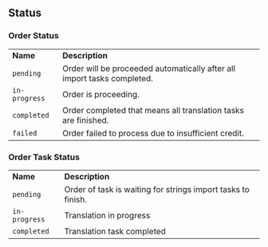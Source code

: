 ## Status


### Order Status

<table>
    <tr>
        <td><strong>Name</strong></td>
        <td><strong>Description</strong></td>
    </tr>
    <tr>
        <td><code>pending</code></td>
        <td>Order will be proceeded automatically after all import tasks completed.</td>
    </tr>
    <tr>
        <td><code>in-progress</code></td>
        <td>Order is proceeding.</td>
    </tr>
    <tr>
        <td><code>completed</code></td>
        <td>Order completed that means all translation tasks are finished.</td>
    </tr>
    <tr>
        <td><code>failed</code></td>
        <td>Order failed to process due to insufficient credit.</td>
    </tr>
</table>


### Order Task Status

<table>
    <tr>
        <td><strong>Name</strong></td>
        <td><strong>Description</strong></td>
    </tr>
    <tr>
        <td><code>pending</code></td>
        <td>Order of task is waiting for strings import tasks to finish.</td>
    </tr>
    <tr>
        <td><code>in-progress</code></td>
        <td>Translation in progress</td>
    </tr>
    <tr>
        <td><code>completed</code></td>
        <td>Translation task completed</td>
    </tr>
</table>
